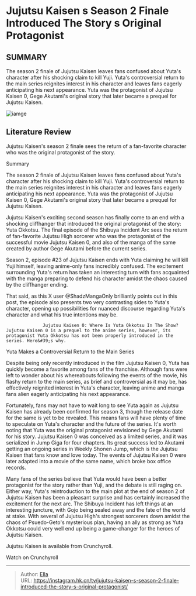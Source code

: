 # Jujutsu Kaisen s Season 2 Finale Introduced The Story s Original Protagonist


## SUMMARY 



  The season 2 finale of Jujutsu Kaisen leaves fans confused about Yuta&#39;s character after his shocking claim to kill Yuji.   Yuta&#39;s controversial return to the main series reignites interest in his character and leaves fans eagerly anticipating his next appearance.   Yuta was the protagonist of Jujutsu Kaisen 0, Gege Akutami&#39;s original story that later became a prequel for Jujutsu Kaisen.  

![iamge](https://static1.srcdn.com/wordpress/wp-content/uploads/2023/12/yuta-from-jujutsu-kaisen-with-major-characters-from-the-shibuya-incident-in-the-background-1.jpg)

## Literature Review
Jujutsu Kaisen&#39;s season 2 finale sees the return of a fan-favorite character who was the original protagonist of the story.





Summary

  The season 2 finale of Jujutsu Kaisen leaves fans confused about Yuta&#39;s character after his shocking claim to kill Yuji.   Yuta&#39;s controversial return to the main series reignites interest in his character and leaves fans eagerly anticipating his next appearance.   Yuta was the protagonist of Jujutsu Kaisen 0, Gege Akutami&#39;s original story that later became a prequel for Jujutsu Kaisen.  







Jujutsu Kaisen&#39;s exciting second season has finally come to an end with a shocking cliffhanger that introduced the original protagonist of the story: Yuta Okkotsu. The final episode of the Shibuya Incident Arc sees the return of fan-favorite Jujutsu High sorcerer who was the protagonist of the successful movie Jujutsu Kaisen 0, and also of the manga of the same created by author Gege Akutami before the current series.

Season 2, episode #23 of Jujutsu Kaisen ends with Yuta claiming he will kill Yuji himself, leaving anime-only fans incredibly confused. The excitement surrounding Yuta&#39;s return has taken an interesting turn with fans acquainted with the manga preparing to defend his character amidst the chaos caused by the cliffhanger ending.


 

That said, as this X user @ShadzMangaOnly brilliantly points out in this post, the episode also presents two very contrasting sides to Yuta&#39;s character, opening up possibilities for nuanced discourse regarding Yuta&#39;s character and what his true intentions may be.




                  Jujutsu Kaisen 0: Where Is Yuta Okkotsu In The Show?   Jujutsu Kaisen 0 is a prequel to the anime series, however, its protagonist Yuta Okkotsu has not been properly introduced in the series. Here&#39;s why.    


 Yuta Makes a Controversial Return to the Main Series 
          

Despite being only recently introduced in the film Jujutsu Kaisen 0, Yuta has quickly become a favorite among fans of the franchise. Although fans were left to wonder about his whereabouts following the events of the movie, his flashy return to the main series, as brief and controversial as it may be, has effectively reignited interest in Yuta&#39;s character, leaving anime and manga fans alien eagerly anticipating his next appearance.

Fortunately, fans may not have to wait long to see Yuta again as Jujutsu Kaisen has already been confirmed for season 3, though the release date for the same is yet to be revealed. This means fans will have plenty of time to speculate on Yuta&#39;s character and the future of the series. It&#39;s worth noting that Yuta was the original protagonist envisioned by Gege Akutami for his story. Jujutsu Kaisen 0 was conceived as a limited series, and it was serialized in Jump Giga for four chapters. Its great success led to Akutami getting an ongoing series in Weekly Shonen Jump, which is the Jujutsu Kaisen that fans know and love today. The events of Jujutsu Kaisen 0 were later adapted into a movie of the same name, which broke box office records.




          

Many fans of the series believe that Yuta would have been a better protagonist for the story rather than Yuji, and the debate is still raging on. Either way, Yuta&#39;s reintroduction to the main plot at the end of season 2 of Jujutsu Kaisen has been a pleasant surprise and has certainly increased the excitement for the next arc. The Shibuya Incident has left things at an interesting juncture, with Gojo being sealed away and the fate of the world at stake. With several of Jujutsu High&#39;s strongest sorcerers down amidst the chaos of Psuedo-Geto&#39;s mysterious plan, having an ally as strong as Yuta Okkotsu could very well end up being a game-changer for the heroes of Jujutsu Kaisen.

Jujutsu Kaisen is available from Crunchyroll.

Watch on Crunchyroll



---

> Author: [Ella](https://instagram.hk.cn/)  
> URL: https://instagram.hk.cn/tv/jujutsu-kaisen-s-season-2-finale-introduced-the-story-s-original-protagonist/  


